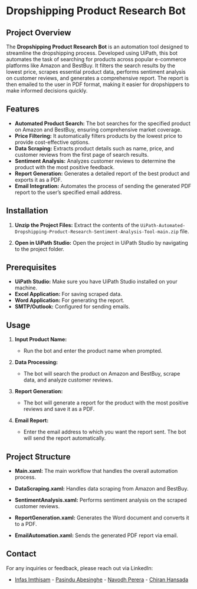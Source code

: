 # Dropshipping Product Research Bot

## Project Overview

The **Dropshipping Product Research Bot** is an automation tool designed to streamline the dropshipping process. Developed using UiPath, this bot automates the task of searching for products across popular e-commerce platforms like Amazon and BestBuy. It filters the search results by the lowest price, scrapes essential product data, performs sentiment analysis on customer reviews, and generates a comprehensive report. The report is then emailed to the user in PDF format, making it easier for dropshippers to make informed decisions quickly.

## Features

- **Automated Product Search:** The bot searches for the specified product on Amazon and BestBuy, ensuring comprehensive market coverage.
- **Price Filtering:** It automatically filters products by the lowest price to provide cost-effective options.
- **Data Scraping:** Extracts product details such as name, price, and customer reviews from the first page of search results.
- **Sentiment Analysis:** Analyzes customer reviews to determine the product with the most positive feedback.
- **Report Generation:** Generates a detailed report of the best product and exports it as a PDF.
- **Email Integration:** Automates the process of sending the generated PDF report to the user’s specified email address.

## Installation

1. **Unzip the Project Files:**
   Extract the contents of the `UiPath-Automated-Dropshipping-Product-Research-Sentiment-Analysis-Tool-main.zip` file.

2. **Open in UiPath Studio:**
   Open the project in UiPath Studio by navigating to the project folder.

## Prerequisites

- **UiPath Studio:** Make sure you have UiPath Studio installed on your machine.
- **Excel Application:** For saving scraped data.
- **Word Application:** For generating the report.
- **SMTP/Outlook:** Configured for sending emails.

## Usage

1. **Input Product Name:**
   - Run the bot and enter the product name when prompted.

2. **Data Processing:**
   - The bot will search the product on Amazon and BestBuy, scrape data, and analyze customer reviews.

3. **Report Generation:**
   - The bot will generate a report for the product with the most positive reviews and save it as a PDF.

4. **Email Report:**
   - Enter the email address to which you want the report sent. The bot will send the report automatically.

## Project Structure

- **Main.xaml:** The main workflow that handles the overall automation process.
- **DataScraping.xaml:** Handles data scraping from Amazon and BestBuy.
  
- **SentimentAnalysis.xaml:** Performs sentiment analysis on the scraped customer reviews.
  
- **ReportGeneration.xaml:** Generates the Word document and converts it to a PDF.
  
- **EmailAutomation.xaml:** Sends the generated PDF report via email.


## Contact

For any inquiries or feedback, please reach out via LinkedIn:

- [Infas Imthisam](https://www.linkedin.com/in/infas-imthisam) - [Pasindu Abesinghe](https://www.linkedin.com/in/pasindu-abesinghe-a12408192/) - [Navodh Perera](https://lk.linkedin.com/in/navodh-perera-b7bb1120a) - [Chiran Hansada](https://lk.linkedin.com/in/chiran-hansada-a53b2431b)







